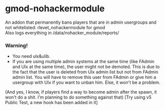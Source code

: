 # gmod-nohackermodule
An addon that permanently bans players that are in admin usergroups and not whitelisted: rlevet_nohackermodule for gmod\
Also logs everything in /data/nohacker_module/reports/

### Warning!
- You need ulx&ulib.
- If you are using multiple admin systems at the same time (like FAdmin and Ulx at the same time), the user might not be demoted. This is due to the fact that the user is deleted from Ulx admin list but not from FAdmin admin list. You will have to remove this user from FAdmin or give him a usergroup with Ulx if you want to unban him. Else, it won't be a problem.

(And yes, I know, if players find a way to become admin after the spawn, it won't do a shit. I'm planning to do something against that) [Try using v5 Public Test, a new hook has been added in it]
